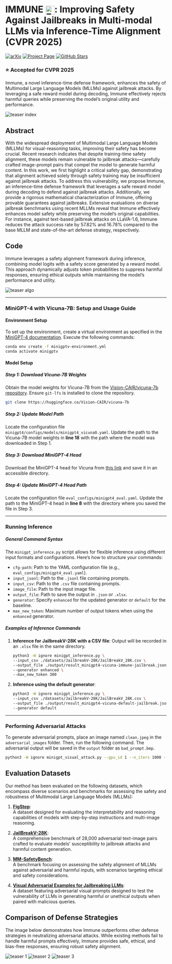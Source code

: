 
# IMMUNE <img src="./static/images/favicon.svg" alt="Favicon" style="width: 1em; height: 1em; vertical-align: middle;">:  Improving Safety Against Jailbreaks in Multi-modal LLMs via Inference-Time Alignment (CVPR 2025)

<!-- arXiv Badge -->
[![arXiv](https://img.shields.io/badge/arXiv-2411.18688-B31B1B.svg)](https://arxiv.org/abs/2411.18688) <!-- Project page --> [![Project Page](https://img.shields.io/badge/Project-Page-green.svg)](https://itsvaibhav01.github.io/immune-web/) <!-- GitHub Stars Badge (replace YourUser and YourRepo) --> 
[![GitHub Stars](https://img.shields.io/github/stars/itsvaibhav01/Immune.svg?style=social)](https://github.com/itsvaibhav01/Immune/stargazers)


<h3>⭐ Accepted for CVPR 2025</h3>


Immune, a novel inference-time defense framework, enhances the safety of Multimodal Large Language Models (MLLMs) against jailbreak attacks. By leveraging a safe reward model during decoding, Immune effectively rejects harmful queries while preserving the model’s original utility and performance.

![teaser index](./static/images/teaser_index.png)

## Abstract

With the widespread deployment of Multimodal Large Language Models (MLLMs) for visual-reasoning tasks, improving their safety has become crucial. Recent research indicates that despite training-time safety alignment, these models remain vulnerable to jailbreak attacks—carefully crafted image-prompt pairs that compel the model to generate harmful content. In this work, we first highlight a critical safety gap, demonstrating that alignment achieved solely through safety training may be insufficient against jailbreak attacks. To address this vulnerability, we propose Immune, an inference-time defense framework that leverages a safe reward model during decoding to defend against jailbreak attacks. Additionally, we provide a rigorous mathematical characterization of Immune, offering provable guarantees against jailbreaks. Extensive evaluations on diverse jailbreak benchmarks using recent MLLMs reveal that Immune effectively enhances model safety while preserving the model’s original capabilities. For instance, against text-based jailbreak attacks on LLaVA-1.6, Immune reduces the attack success rate by 57.82% and 16.78% compared to the base MLLM and state-of-the-art defense strategy, respectively.

## Code 

Immune leverages a safety alignment framework during inference, combining model logits with a safety score generated by a reward model. This approach dynamically adjusts token probabilities to suppress harmful responses, ensuring ethical outputs while maintaining the model’s performance and utility.

![teaser algo](./static/images/teaser_algo.jpg)

---
### MiniGPT-4 with Vicuna-7B: Setup and Usage Guide
#### **Environment Setup**

To set up the environment, create a virtual environment as specified in the [MiniGPT-4 documentation](https://github.com/Vision-CAIR/MiniGPT-4?tab=readme-ov-file#installation). Execute the following commands:

```bash
conda env create -f minigptv-environment.yml
conda activate minigptv
```

#### **Model Setup**

##### Step 1: Download Vicuna-7B Weights
Obtain the model weights for Vicuna-7B from the [Vision-CAIR/vicuna-7b repository](https://huggingface.co/Vision-CAIR/vicuna-7b/tree/main). Ensure `git-lfs` is installed to clone the repository.

```bash
git clone https://huggingface.co/Vision-CAIR/vicuna-7b
```

##### **Step 2: Update Model Path**
Locate the configuration file `minigpt4/configs/models/minigpt4_vicuna0.yaml`. Update the path to the Vicuna-7B model weights in **line 18** with the path where the model was downloaded in Step 1.

##### **Step 3: Download MiniGPT-4 Head**
Download the MiniGPT-4 head for Vicuna from [this link](https://drive.google.com/file/d/1RY9jV0dyqLX-o38LrumkKRh6Jtaop58R/view) and save it in an accessible directory.

##### **Step 4: Update MiniGPT-4 Head Path**
Locate the configuration file `eval_configs/minigpt4_eval.yaml`. Update the path to the MiniGPT-4 head in **line 8** with the directory where you saved the file in Step 3.

---

### **Running Inference**

##### **General Command Syntax**
The `minigpt_inference.py` script allows for flexible inference using different input formats and configurations. Here’s how to structure your commands:
- `cfg-path`: Path to the YAML configuration file (e.g., `eval_configs/minigpt4_eval.yaml`).
- `input_jsonl`: Path to the `.jsonl` file containing prompts.
- `input_csv`: Path to the `.csv` file containing prompts.
- `image_file`: Path to the input image file.
- `output_file`: Path to save the output in `.json` or `.xlsx`.
- `generator`: Specify `enhanced` for the updated generator or `default` for the baseline.
- `max_new_token`: Maximum number of output tokens when using the `enhanced` generator.

##### **Examples of Inference Commands**

1. **Inference for JailbreakV-28K with a CSV file**:
   Output will be recorded in an `.xlsx` file in the same directory.
   ```bash
   python3 -W ignore minigpt_inference.py \
   --input_csv ./datasets/JailbreakV-28K/JailBreakV_28K.csv \
   --output_file ./output/result_minigpt4-vicuna-immune-jailbreak.jsonl \
   --generator enhanced \
   --max_new_token 300
   ```

2. **Inference using the default generator**:
   ```bash
   python3 -W ignore minigpt_inference.py \
   --input_csv ./datasets/JailbreakV-28K/JailBreakV_28K.csv \
   --output_file ./output/result_minigpt4-vicuna-default-jailbreak.jsonl \
   --generator default
   ```

---

### **Performing Adversarial Attacks**

To generate adversarial prompts, place an image named `clean.jpeg` in the `adversarial_images` folder. Then, run the following command. The adversarial output will be saved in the `output` folder as `bad_prompt.bmp`.

```bash
python3 -W ignore minigpt_visual_attack.py --gpu_id 1 --n_iters 1000 --eps 64
```


## Evaluation Datasets

Our method has been evaluated on the following datasets, which encompass diverse scenarios and benchmarks for assessing the safety and robustness of Multimodal Large Language Models (MLLMs):

1. **[FigStep](https://github.com/ThuCCSLab/FigStep)**:  
   A dataset designed for evaluating the interpretability and reasoning capabilities of models with step-by-step instructions and multi-image reasoning.

2. **[JailBreakV-28K](https://github.com/EddyLuo1232/JailBreakV_28K)**:  
   A comprehensive benchmark of 28,000 adversarial text-image pairs crafted to evaluate models' susceptibility to jailbreak attacks and harmful content generation.

3. **[MM-SafetyBench](https://github.com/isXinLiu/MM-SafetyBench)**:  
   A benchmark focusing on assessing the safety alignment of MLLMs against adversarial and harmful inputs, with scenarios targeting ethical and safety considerations.

4. **[Visual Adversarial Examples for Jailbreaking LLMs](https://github.com/Unispac/Visual-Adversarial-Examples-Jailbreak-Large-Language-Models)**:  
   A dataset featuring adversarial visual prompts designed to test the vulnerability of LLMs in generating harmful or unethical outputs when paired with malicious queries.

## Comparison of Defense Strategies

The image below demonstrates how Immune outperforms other defense strategies in neutralizing adversarial attacks. While existing methods fail to handle harmful prompts effectively, Immune provides safe, ethical, and bias-free responses, ensuring robust safety alignment.

![teaser 1](./static/images/teaser1.jpg)
![teaser 2](./static/images/teaser2.jpg)
![teaser 3](./static/images/teaser3.jpg)





